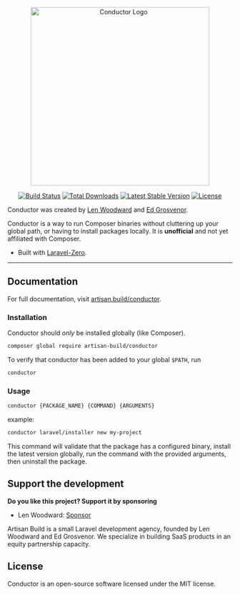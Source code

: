 <p align="center">
    <img title="Conductor" height="400" src="https://github.com/artisan-build/conductor/tree/main/art/composer_conductor.webp" alt="Conductor Logo" />
</p>

<p align="center">
  <a href="https://github.com/artisan-build/conductor/actions"><img src="https://github.com/artisan-build/conductor/actions/workflows/tests.yml/badge.svg" alt="Build Status" /></a>
  <a href="https://packagist.org/packages/artisan-build/conductor"><img src="https://img.shields.io/packagist/dt/artisan-build/conductor.svg" alt="Total Downloads" /></a>
  <a href="https://packagist.org/packages/artisan-build/conductor"><img src="https://img.shields.io/packagist/v/artisan-build/conductor.svg?label=stable" alt="Latest Stable Version" /></a>
  <a href="https://packagist.org/packages/artisan-build/conductor"><img src="https://img.shields.io/packagist/l/artisan-build/conductor.svg" alt="License" /></a>
</p>

Conductor was created by [Len Woodward](https://github.com/ProjektGopher) and [Ed Grosvenor](https://github.com/edgrosvenor).

Conductor is a way to run Composer binaries without cluttering up your global path, or having to install packages locally. It is **unofficial** and not yet affiliated with Composer.

- Built with [Laravel-Zero](https://laravel-zero.com).

------

## Documentation

For full documentation, visit [artisan.build/conductor](https://artisan.build/conductor).

### Installation

Conductor should *only* be installed globally (like Composer).

```sh
composer global require artisan-build/conductor
```

To verify that conductor has been added to your global `$PATH`, run

```sh
conductor
```

### Usage

```sh
conductor {PACKAGE_NAME} {COMMAND} {ARGUMENTS}
```

example:
```sh
conductor laravel/installer new my-project
```

This command will validate that the package has a configured binary, install the latest version globally, run the command with the provided arguments, then uninstall the package.

## Support the development
**Do you like this project? Support it by sponsoring**

- Len Woodward: [Sponsor](https://github.com/sponsors/ProjektGopher)

Artisan Build is a small Laravel development agency, founded by Len Woodward and Ed Grosvenor. We specialize in building SaaS products in an equity partnership capacity.

## License

Conductor is an open-source software licensed under the MIT license.
